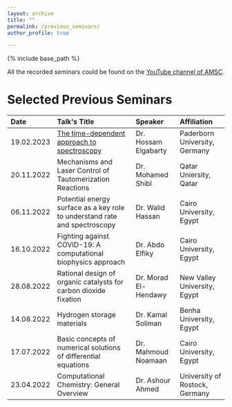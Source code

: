 ```yaml
---
layout: archive
title: ""
permalink: /previous_seminars/
author_profile: true

---
```


{% include base_path %}

All the recorded seminars could be found on the <a href="https://youtube.com/@amsc2021/">YouTube channel of AMSC</a>.

Selected Previous Seminars
============

| Date | Talk's Title | Speaker | Affiliation |
|:---- |:------------ |:------- |:------------|
| 19.02.2023 | <a href="https://youtube.com/watch?v=eOXjIe2c2Z4">The time-dependent approach to spectroscopy</a> | Dr. Hossam Elgabarty | Paderborn University, Germany |
| 20.11.2022 | Mechanisms and Laser Control of Tautomerization Reactions | Dr. Mohamed Shibl | Qatar Uniersity, Qatar | 
| 06.11.2022 | Potential energy surface as a key role to understand rate and spectroscopy | Dr. Walid Hassan | Cairo University, Egypt |
| 16.10.2022 | Fighting against COVID-19: A computational biophysics approach | Dr. Abdo Elfiky | Cairo University, Egypt |
| 28.08.2022 | Rational design of organic catalysts for carbon dioxide fixation | Dr. Morad El-Hendawy | New Valley University, Egypt |
| 14.08.2022 | Hydrogen storage materials | Dr. Kamal Soliman | Benha University, Egypt |
| 17.07.2022 | Basic concepts of numerical solutions of differential equations | Dr. Mahmoud Noamaan | Cairo University, Egypt | 
| 23.04.2022 | Computational Chemistry: General Overview | Dr. Ashour Ahmed | University of Rostock, Germany |
